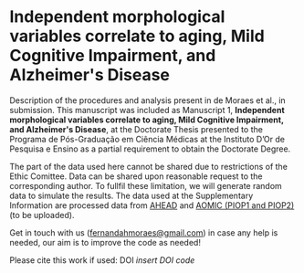 # Independent morphological variables correlate to aging, Mild Cognitive Impairment, and Alzheimer's Disease
Description of the procedures and analysis present in de Moraes et al., in submission. This manuscript was included as Manuscript 1, **Independent morphological variables correlate to aging, Mild Cognitive Impairment, and Alzheimer's Disease**, at the Doctorate Thesis presented to the Programa de Pós-Graduação em Ciência Médicas at the Instituto D’Or de Pesquisa e Ensino as a partial requirement to obtain the Doctorate Degree.

The part of the data used here cannot be shared due to restrictions of the Ethic Comittee. Data can be shared upon reasonable request to the corresponding author. To fullfil these limitation, we will generate random data to simulate the results.
The data used at the Supplementary Information are processed data from [AHEAD](https://www.sciencedirect.com/science/article/pii/S1053811920306868) and [AOMIC (PIOP1 and PIOP2)](https://www.nature.com/articles/s41597-021-00870-6) (to be uploaded).

Get in touch with us (fernandahmoraes@gmail.com) in case any help is needed, our aim is to improve the code as needed!

Please cite this work if used: DOI *insert DOI code*
